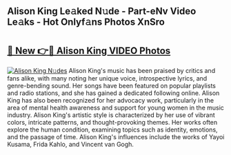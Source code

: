 ## Alison King Le𝚊ked N𝚞de - Part-eNv Video Le𝚊ks - Hot Onlyf𝚊ns Photos XnSro

# <h2><a href="http://ab38151.deff.icu/?id=Alison+King">🔗 New 👉🔴 Alison King VIDEO Photos</a></h2>

[![Alison King N𝚞des](https://i.imgur.com/rIISA9y.gif)](http://ab38151.deff.icu/?id=Alison+King)
Alison King's music has been praised by critics and fans alike, with many noting her unique voice, introspective lyrics, and genre-bending sound. Her songs have been featured on popular playlists and radio stations, and she has gained a dedicated following online. Alison King has also been recognized for her advocacy work, particularly in the area of mental health awareness and support for young women in the music industry. Alison King's artistic style is characterized by her use of vibrant colors, intricate patterns, and thought-provoking themes. Her works often explore the human condition, examining topics such as identity, emotions, and the passage of time. Alison King's influences include the works of Yayoi Kusama, Frida Kahlo, and Vincent van Gogh.

